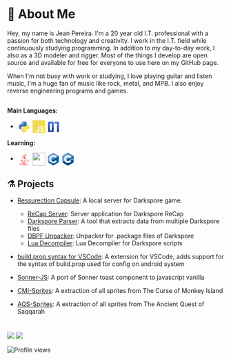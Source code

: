 # 🩻 About Me
Hey, my name is Jean Pereira.
I'm a 20 year old I.T. professional with a passion for both technology and creativity. I work in the I.T. field while continuously studying programming.
In addition to my day-to-day work, I also as a 3D modeler and rigger. 
Most of the things I develop are open source and available for free for everyone to use here on my GitHub page.

When I'm not busy with work or studying, I love playing guitar and listen music, I'm a huge fan of music like rock, metal, and MPB. I also enjoy reverse engineering programs and games.

##
**Main Languages:**
- <img align="center" alt="Python" height="30" width="30" src="https://raw.githubusercontent.com/devicons/devicon/master/icons/python/python-original.svg"> <img align="center" alt="javascript" height="30" width="30" src="https://raw.githubusercontent.com/devicons/devicon/master/icons/javascript/javascript-plain.svg"> <img align="center" alt="Js" height="30" width="30" src="https://raw.githubusercontent.com/WerWolv/ImHex/refs/heads/master/resources/icon.svg">

**Learning:**
- <img align="center" height="30" width="30" src="https://raw.githubusercontent.com/devicons/devicon/master/icons/java/java-plain.svg" /> <img align="center" height="30" width="30" src="https://raw.githubusercontent.com/rust-lang/rust-artwork/refs/heads/master/logo/rust-logo-128x128.png" /> <img align="center" alt="c++" height="30" width="30" src="https://raw.githubusercontent.com/devicons/devicon/master/icons/c/c-original.svg"> <img align="center" alt="c" height="30" width="30" src="https://raw.githubusercontent.com/devicons/devicon/master/icons/cplusplus/cplusplus-original.svg">

## ⚗️ Projects

- [Ressurection Capsule](https://github.com/JeanxPereira/resurrection-capsule): A local server for Darkspore game. 
    - [ReCap Server](https://github.com/JeanxPereira/recap_server): Server application for Darkspore ReCap
    - [Darkspore Parser](https://github.com/JeanxPereira/recap_parser): A tool that extracts data from multiple Darkspore files
    - [DBPF Unpacker](https://github.com/JeanxPereira/dbpf_unpacker): Unpacker for .package files of Darkspore
    - [Lua Decompiler](https://github.com/JeanxPereira/unluac): Lua Decompiler for Darkspore scripts

- [build.prop syntax for VSCode](https://github.com/JeanxPereira/vscode-buildprop-syntax): A extension for VSCode, adds support for the syntax of build.prop used for config on android system

- [Sonner-JS](https://github.com/JeanxPereira/sonner-js): A port of Sonner toast component to javascript vanilla

- [CMI-Sprites](https://github.com/JeanxPereira/CMI-Sprites): A extraction of all sprites from The Curse of Monkey Island
- [AQS-Sprites](https://github.com/JeanxPereira/AQS-Sprites): A extraction of all sprites from The Ancient Quest of Saqqarah
  
#
<div>
  <!--<a href="https://github.com/JeanxPereira"> -->
  <img height="180em" src="https://github-readme-stats.vercel.app/api?username=JeanxPereira&show_icons=true&theme=aura&include_all_commits=true&count_private=true"/>
  <img height="180em" src="https://github-readme-stats.vercel.app/api/top-langs/?username=JeanxPereira&layout=compact&langs_count=7&theme=aura"/>
</div> 
<p align="left"> <img src="https://komarev.com/ghpvc/?username=JeanxPereira&color=blueviolet" alt="Profile views" /> </p>

 

 

